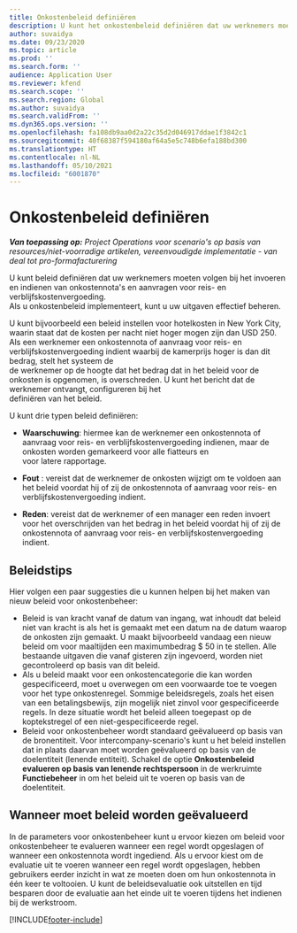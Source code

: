 ```yaml
---
title: Onkostenbeleid definiëren
description: U kunt het onkostenbeleid definiëren dat uw werknemers moeten volgen bij het invoeren en indienen van onkostennota's en aanvragen voor reis- en verblijfskostenvergoeding.
author: suvaidya
ms.date: 09/23/2020
ms.topic: article
ms.prod: ''
ms.search.form: ''
audience: Application User
ms.reviewer: kfend
ms.search.scope: ''
ms.search.region: Global
ms.author: suvaidya
ms.search.validFrom: ''
ms.dyn365.ops.version: ''
ms.openlocfilehash: fa108db9aa0d2a22c35d2d046917ddae1f3842c1
ms.sourcegitcommit: 40f68387f594180af64a5e5c748b6efa188bd300
ms.translationtype: HT
ms.contentlocale: nl-NL
ms.lasthandoff: 05/10/2021
ms.locfileid: "6001870"
---
```

# <a name="define-expense-policies"></a>Onkostenbeleid definiëren

_**Van toepassing op:** Project Operations voor scenario's op basis van resources/niet-voorradige artikelen, vereenvoudigde implementatie - van deal tot pro-formafacturering_

U kunt beleid definiëren dat uw werknemers moeten volgen bij het invoeren en indienen van onkostennota's en aanvragen voor reis- en verblijfskostenvergoeding.         
Als u onkostenbeleid implementeert, kunt u uw uitgaven effectief beheren.         

U kunt bijvoorbeeld een beleid instellen voor hotelkosten in New York City, waarin staat dat de kosten per nacht niet hoger mogen zijn dan USD 250.       
Als een werknemer een onkostennota of aanvraag voor reis- en verblijfskostenvergoeding indient waarbij de kamerprijs hoger is dan dit bedrag, stelt het systeem de         
de werknemer op de hoogte dat het bedrag dat in het beleid voor de onkosten is opgenomen, is overschreden. U kunt het bericht dat de werknemer ontvangt, configureren bij het        
definiëren van het beleid.      
        
U kunt drie typen beleid definiëren:         
        
- **Waarschuwing**: hiermee kan de werknemer een onkostennota of aanvraag voor reis- en verblijfskostenvergoeding indienen, maar de onkosten worden gemarkeerd voor alle fiatteurs en         
  voor latere rapportage.        

- **Fout** : vereist dat de werknemer de onkosten wijzigt om te voldoen aan het beleid voordat hij of zij de onkostennota of aanvraag voor reis- en verblijfskostenvergoeding indient.        
 
 - **Reden**: vereist dat de werknemer of een manager een reden invoert voor het overschrijden van het bedrag in het beleid voordat hij of zij de onkostennota of aanvraag voor reis- en verblijfskostenvergoeding indient.        

## <a name="policy-tips"></a>Beleidstips
Hier volgen een paar suggesties die u kunnen helpen bij het maken van nieuw beleid voor onkostenbeheer: 

- Beleid is van kracht vanaf de datum van ingang, wat inhoudt dat beleid niet van kracht is als het is gemaakt met een datum na de datum waarop de onkosten zijn gemaakt. U maakt bijvoorbeeld vandaag een nieuw beleid om voor maaltijden een maximumbedrag $ 50 in te stellen. Alle bestaande uitgaven die vanaf gisteren zijn ingevoerd, worden niet gecontroleerd op basis van dit beleid.
- Als u beleid maakt voor een onkostencategorie die kan worden gespecificeerd, moet u overwegen om een voorwaarde toe te voegen voor het type onkostenregel. Sommige beleidsregels, zoals het eisen van een betalingsbewijs, zijn mogelijk niet zinvol voor gespecificeerde regels. In deze situatie wordt het beleid alleen toegepast op de koptekstregel of een niet-gespecificeerde regel. 
- Beleid voor onkostenbeheer wordt standaard geëvalueerd op basis van de bronentiteit. Voor intercompany-scenario's kunt u het beleid instellen dat in plaats daarvan moet worden geëvalueerd op basis van de doelentiteit (lenende entiteit). Schakel de optie **Onkostenbeleid evalueren op basis van lenende rechtspersoon** in de werkruimte **Functiebeheer** in om het beleid uit te voeren op basis van de doelentiteit.

## <a name="when-to-evaluate-policies"></a>Wanneer moet beleid worden geëvalueerd

In de parameters voor onkostenbeheer kunt u ervoor kiezen om beleid voor onkostenbeheer te evalueren wanneer een regel wordt opgeslagen of wanneer een onkostennota wordt ingediend. Als u ervoor kiest om de evaluatie uit te voeren wanneer een regel wordt opgeslagen, hebben gebruikers eerder inzicht in wat ze moeten doen om hun onkostennota in één keer te voltooien. U kunt de beleidsevaluatie ook uitstellen en tijd besparen door de evaluatie aan het einde uit te voeren tijdens het indienen bij de werkstroom.


[!INCLUDE[footer-include](../includes/footer-banner.md)]